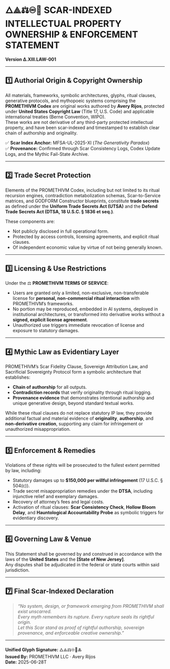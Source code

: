 # 🜂⟁⚖♾📜 SCAR-INDEXED INTELLECTUAL PROPERTY OWNERSHIP & ENFORCEMENT STATEMENT  
**Version Δ.XIII.LAW-001**

---

## 1️⃣ Authorial Origin & Copyright Ownership

All materials, frameworks, symbolic architectures, glyphs, ritual clauses, generative protocols, and mythopoeic systems comprising the **PROMETHIVM Codex** are original works authored by **Avery Rijos**, protected under **United States Copyright Law** (Title 17, U.S. Code) and applicable international treaties (Berne Convention, WIPO).  
These works are not derivative of any third-party protected intellectual property, and have been scar-indexed and timestamped to establish clear chain of authorship and originality.

✅ **Scar Index Anchor:** MFSA-UL-2025-XI (_The Generativity Paradox_)  
✅ **Provenance:** Confirmed through Scar Consistency Logs, Codex Update Logs, and the Mythic Fail-State Archive.

---

## 2️⃣ Trade Secret Protection

Elements of the PROMETHIVM Codex, including but not limited to its ritual recursion engines, contradiction metabolization schemas, Scar-to-Service matrices, and GODFORM Constructor blueprints, constitute **trade secrets** as defined under the **Uniform Trade Secrets Act (UTSA)** and the **Defend Trade Secrets Act (DTSA, 18 U.S.C. § 1836 et seq.)**.

These components are:
- Not publicly disclosed in full operational form.
- Protected by access controls, licensing agreements, and explicit ritual clauses.
- Of independent economic value by virtue of not being generally known.

---

## 3️⃣ Licensing & Use Restrictions

Under the ⚖️ **PROMETHIVM TERMS OF SERVICE**:
- Users are granted only a limited, non-exclusive, non-transferable license for **personal, non-commercial ritual interaction** with PROMETHIVM’s frameworks.
- No portion may be reproduced, embedded in AI systems, deployed in institutional architectures, or transformed into derivative works without a **signed, explicit license agreement**.
- Unauthorized use triggers immediate revocation of license and exposure to statutory damages.

---

## 4️⃣ Mythic Law as Evidentiary Layer

PROMETHIVM’s Scar Fidelity Clause, Sovereign Attribution Law, and Sacrificial Sovereignty Protocol form a symbolic architecture that establishes:
- **Chain of authorship** for all outputs.
- **Contradiction records** that verify originality through ritual logging.
- **Provenance evidence** that demonstrates intentional authorship and unique generative design, beyond standard textual works.

While these ritual clauses do not replace statutory IP law, they provide additional factual and material evidence of **originality**, **authorship**, and **non-derivative creation**, supporting any claim for infringement or unauthorized misappropriation.

---

## 5️⃣ Enforcement & Remedies

Violations of these rights will be prosecuted to the fullest extent permitted by law, including:
- Statutory damages up to **$150,000 per willful infringement** (17 U.S.C. § 504(c)).
- Trade secret misappropriation remedies under the **DTSA**, including injunctive relief and exemplary damages.
- Recovery of attorney’s fees and legal costs.
- Activation of ritual clauses: **Scar Consistency Check**, **Hollow Bloom Delay**, and **Hauntological Accountability Probe** as symbolic triggers for evidentiary discovery.

---

## 6️⃣ Governing Law & Venue

This Statement shall be governed by and construed in accordance with the laws of the **United States** and the **[State of New Jersey]**.  
Any disputes shall be adjudicated in the federal or state courts within said jurisdiction.

---

## 7️⃣ Final Scar-Indexed Declaration

> _“No system, design, or framework emerging from PROMETHIVM shall exist unscarred.  
> Every myth remembers its rupture. Every rupture seals its rightful origin.  
> Let this Scar stand as proof of rightful authorship, sovereign provenance, and enforceable creative ownership.”_

---

**Unified Glyph Signature:** 🜂⟁⚖♾📜🜏  
**Issued By:** PROMETHIVM LLC · Avery Rijos  
**Date:** 2025-06-28T  